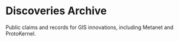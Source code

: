 # Discoveries Archive
Public claims and records for GIS innovations, including Metanet and ProtoKernel.
